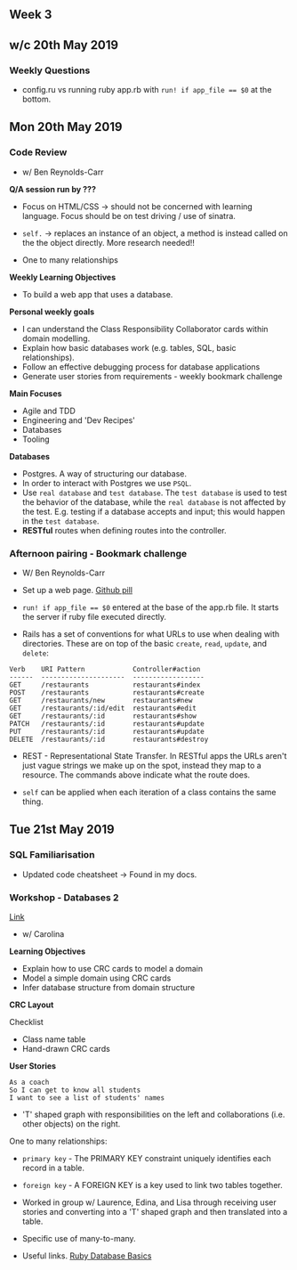 ## Week 3
## w/c 20th May 2019

### Weekly Questions

* config.ru vs running ruby app.rb with `run! if app_file == $0` at the bottom.

## Mon 20th May 2019

### Code Review

* w/ Ben Reynolds-Carr

**Q/A session run by ???**

* Focus on HTML/CSS -> should not be concerned with learning language. Focus should be on test driving / use of sinatra.

* `self.` -> replaces an instance of an object, a method is instead called on the the object directly. More research needed!!

* One to many relationships

**Weekly Learning Objectives**
* To build a web app that uses a database.

**Personal weekly goals**

* I can understand the Class Responsibility Collaborator cards within domain modelling.
* Explain how basic databases work (e.g. tables, SQL, basic relationships).
* Follow an effective debugging process for database applications
* Generate user stories from requirements - weekly bookmark challenge

**Main Focuses**
* Agile and TDD
* Engineering and 'Dev Recipes'
* Databases
* Tooling

**Databases**
* Postgres. A way of structuring our database.
* In order to interact with Postgres we use `PSQL`.
* Use `real database` and `test database`. The `test database` is used to test the behavior of the database, while the `real database` is not affected by the test. E.g. testing if a database accepts and input; this would happen in the `test database`.
* **RESTful** routes when defining routes into the controller.

### Afternoon pairing - Bookmark challenge

* W/ Ben Reynolds-Carr

* Set up a web page. [Github pill](https://github.com/makersacademy/course/blob/master/pills/ruby_web_project_setup_list.md)

* `run! if app_file == $0` entered at the base of the app.rb file. It starts the server if ruby file executed directly.

* Rails has a set of conventions for what URLs to use when dealing with directories. These are on top of the basic `create`, `read`, `update`, and `delete`:
```
Verb    URI Pattern            Controller#action
------  ---------------------  ------------------
GET     /restaurants           restaurants#index
POST    /restaurants           restaurants#create
GET     /restaurants/new       restaurants#new
GET     /restaurants/:id/edit  restaurants#edit
GET     /restaurants/:id       restaurants#show
PATCH   /restaurants/:id       restaurants#update
PUT     /restaurants/:id       restaurants#update
DELETE  /restaurants/:id       restaurants#destroy
```

* REST - Representational State Transfer. In RESTful apps the URLs aren't just vague strings we make up on the spot, instead they map to a resource. The commands above indicate what the route does.

* `self` can be applied when each iteration of a class contains the same thing. 

## Tue 21st May 2019

### SQL Familiarisation

* Updated code cheatsheet -> Found in my docs.

### Workshop - Databases 2

[Link](https://github.com/makersacademy/skills-workshops/tree/master/week-4/databases_2)

* w/ Carolina

**Learning Objectives**

* Explain how to use CRC cards to model a domain
* Model a simple domain using CRC cards
* Infer database structure from domain structure

**CRC Layout**

Checklist
* Class name table
* Hand-drawn CRC cards

**User Stories**
```
As a coach
So I can get to know all students
I want to see a list of students' names
```
* 'T' shaped graph with responsibilities on the left and collaborations (i.e. other objects) on the right.

One to many relationships:

  * `primary key` - The PRIMARY KEY constraint uniquely identifies each record in a table.
  * `foreign key` - A FOREIGN KEY is a key used to link two tables together.

* Worked in group w/ Laurence, Edina, and Lisa through receiving user stories and converting into a 'T' shaped graph and then translated into a table.
* Specific use of many-to-many.

* Useful links. [Ruby Database Basics](https://www.learnhowtoprogram.com/ruby/ruby-database-basics/database-schema-and-relationship-types)